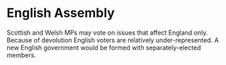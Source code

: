 English Assembly
================

Scottish and Welsh MPs may vote on issues that affect England only.
Because of devolution English voters are relatively under-represented.
A new English government would be formed with separately-elected
members.
